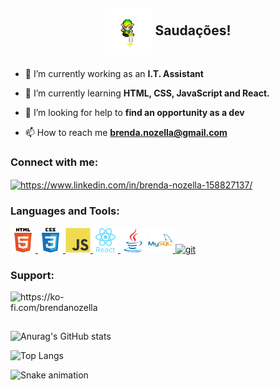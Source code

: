 <h2>
  <p align="center"><img align="center" src="https://github.com/nozellabrenda/nozellabrenda/blob/main/assets/brenda_link.gif?raw=true" height="75px" /> Saudações!</p>
</h2>

- 🔭 I’m currently working as an **I.T. Assistant**

- 🌱 I’m currently learning **HTML, CSS, JavaScript and React.**

- 🤝 I’m looking for help to **find an opportunity as a dev**

- 📫 How to reach me **brenda.nozella@gmail.com**

<h3 align="left">Connect with me:</h3>
<p align="left">
<a href="https://linkedin.com/in/brenda-nozella-158827137/" target="blank"><img align="center" src="https://raw.githubusercontent.com/rahuldkjain/github-profile-readme-generator/master/src/images/icons/Social/linked-in-alt.svg" alt="https://www.linkedin.com/in/brenda-nozella-158827137/" height="30" width="40" /></a>
</p>

<h3 align="left">Languages and Tools:</h3>
<p align="left"> 
<a href="https://www.w3.org/html/" target="_blank" rel="noreferrer"> <img src="https://raw.githubusercontent.com/devicons/devicon/master/icons/html5/html5-original-wordmark.svg" alt="html5" width="40" height="40"/> </a> 
<a href="https://www.w3schools.com/css/" target="_blank" rel="noreferrer"> <img src="https://raw.githubusercontent.com/devicons/devicon/master/icons/css3/css3-original-wordmark.svg" alt="css3" width="40" height="40"/> </a> 
<a href="https://developer.mozilla.org/en-US/docs/Web/JavaScript" target="_blank" rel="noreferrer"> <img src="https://raw.githubusercontent.com/devicons/devicon/master/icons/javascript/javascript-original.svg" alt="javascript" width="40" height="40"/> </a> 
<a href="https://reactjs.org/" target="_blank" rel="noreferrer"> <img src="https://raw.githubusercontent.com/devicons/devicon/master/icons/react/react-original-wordmark.svg" alt="react" width="40" height="40"/> </a>
 <img src="https://raw.githubusercontent.com/devicons/devicon/1119b9f84c0290e0f0b38982099a2bd027a48bf1/icons/java/java-original.svg" alt="java" width="40" height="40"/> </a>  
<a href="https://www.mysql.com/" target="_blank" rel="noreferrer"> <img src="https://raw.githubusercontent.com/devicons/devicon/master/icons/mysql/mysql-original-wordmark.svg" alt="mysql" width="40" height="40"/> </a> 
<a href="https://git-scm.com/" target="_blank" rel="noreferrer"> <img src="https://www.vectorlogo.zone/logos/git-scm/git-scm-icon.svg" alt="git" width="40" height="40"/> </a> 
</p>

<h3 align="left">Support:</h3>
<p><a href="https://ko-fi.com/https://ko-fi.com/brendanozella"> <img align="left" src="https://cdn.ko-fi.com/cdn/kofi3.png?v=3" height="50" width="210" alt="https://ko-fi.com/brendanozella" /></a>
</p><br><br>

##

![Anurag's GitHub stats](https://github-readme-stats.vercel.app/api?username=nozellabrenda&theme=buefy&show_icons=true&count_private=true)

![Top Langs](https://github-readme-stats.vercel.app/api/top-langs/?username=nozellabrenda&theme=buefy)

![Snake animation](https://github.com/nozellabrenda/nozellabrenda/blob/output/github-contribution-grid-snake.svg)
